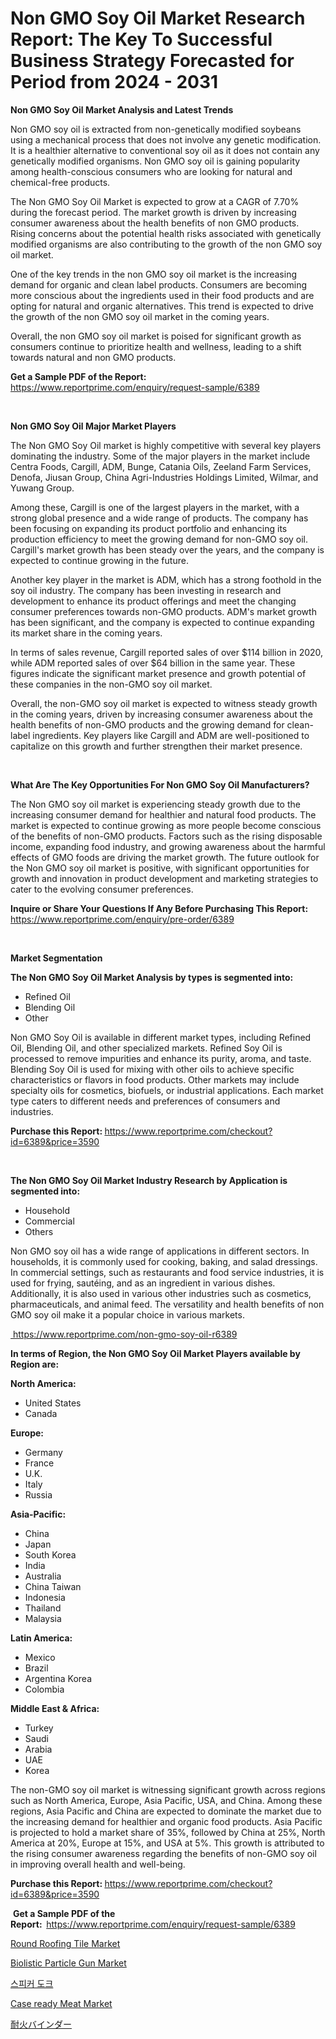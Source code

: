 <p><h1>Non GMO Soy Oil Market Research Report: The Key To Successful Business Strategy Forecasted for Period from 2024 - 2031</h1></p><p><strong>Non GMO Soy Oil Market Analysis and Latest Trends</strong></p>
<p><p>Non GMO soy oil is extracted from non-genetically modified soybeans using a mechanical process that does not involve any genetic modification. It is a healthier alternative to conventional soy oil as it does not contain any genetically modified organisms. Non GMO soy oil is gaining popularity among health-conscious consumers who are looking for natural and chemical-free products.</p><p>The Non GMO Soy Oil Market is expected to grow at a CAGR of 7.70% during the forecast period. The market growth is driven by increasing consumer awareness about the health benefits of non GMO products. Rising concerns about the potential health risks associated with genetically modified organisms are also contributing to the growth of the non GMO soy oil market.</p><p>One of the key trends in the non GMO soy oil market is the increasing demand for organic and clean label products. Consumers are becoming more conscious about the ingredients used in their food products and are opting for natural and organic alternatives. This trend is expected to drive the growth of the non GMO soy oil market in the coming years.</p><p>Overall, the non GMO soy oil market is poised for significant growth as consumers continue to prioritize health and wellness, leading to a shift towards natural and non GMO products.</p></p>
<p><strong>Get a Sample PDF of the Report:&nbsp;</strong> <a href="https://www.reportprime.com/enquiry/request-sample/6389">https://www.reportprime.com/enquiry/request-sample/6389</a></p>
<p>&nbsp;</p>
<p><strong>Non GMO Soy Oil Major Market Players</strong></p>
<p><p>The Non GMO Soy Oil market is highly competitive with several key players dominating the industry. Some of the major players in the market include Centra Foods, Cargill, ADM, Bunge, Catania Oils, Zeeland Farm Services, Denofa, Jiusan Group, China Agri-Industries Holdings Limited, Wilmar, and Yuwang Group.</p><p>Among these, Cargill is one of the largest players in the market, with a strong global presence and a wide range of products. The company has been focusing on expanding its product portfolio and enhancing its production efficiency to meet the growing demand for non-GMO soy oil. Cargill's market growth has been steady over the years, and the company is expected to continue growing in the future.</p><p>Another key player in the market is ADM, which has a strong foothold in the soy oil industry. The company has been investing in research and development to enhance its product offerings and meet the changing consumer preferences towards non-GMO products. ADM's market growth has been significant, and the company is expected to continue expanding its market share in the coming years.</p><p>In terms of sales revenue, Cargill reported sales of over $114 billion in 2020, while ADM reported sales of over $64 billion in the same year. These figures indicate the significant market presence and growth potential of these companies in the non-GMO soy oil market.</p><p>Overall, the non-GMO soy oil market is expected to witness steady growth in the coming years, driven by increasing consumer awareness about the health benefits of non-GMO products and the growing demand for clean-label ingredients. Key players like Cargill and ADM are well-positioned to capitalize on this growth and further strengthen their market presence.</p></p>
<p>&nbsp;</p>
<p><strong>What Are The Key Opportunities For Non GMO Soy Oil Manufacturers?</strong></p>
<p><p>The Non GMO soy oil market is experiencing steady growth due to the increasing consumer demand for healthier and natural food products. The market is expected to continue growing as more people become conscious of the benefits of non-GMO products. Factors such as the rising disposable income, expanding food industry, and growing awareness about the harmful effects of GMO foods are driving the market growth. The future outlook for the Non GMO soy oil market is positive, with significant opportunities for growth and innovation in product development and marketing strategies to cater to the evolving consumer preferences.</p></p>
<p><strong>Inquire or Share Your Questions If Any Before Purchasing This Report:</strong> <a href="https://www.reportprime.com/enquiry/pre-order/6389">https://www.reportprime.com/enquiry/pre-order/6389</a></p>
<p>&nbsp;</p>
<p><strong>Market Segmentation</strong></p>
<p><strong>The Non GMO Soy Oil Market Analysis by types is segmented into:</strong></p>
<p><ul><li>Refined Oil</li><li>Blending Oil</li><li>Other</li></ul></p>
<p><p>Non GMO Soy Oil is available in different market types, including Refined Oil, Blending Oil, and other specialized markets. Refined Soy Oil is processed to remove impurities and enhance its purity, aroma, and taste. Blending Soy Oil is used for mixing with other oils to achieve specific characteristics or flavors in food products. Other markets may include specialty oils for cosmetics, biofuels, or industrial applications. Each market type caters to different needs and preferences of consumers and industries.</p></p>
<p><strong>Purchase this Report:&nbsp;</strong><a href="https://www.reportprime.com/checkout?id=6389&price=3590">https://www.reportprime.com/checkout?id=6389&price=3590</a></p>
<p>&nbsp;</p>
<p><strong>The Non GMO Soy Oil Market Industry Research by Application is segmented into:</strong></p>
<p><ul><li>Household</li><li>Commercial</li><li>Others</li></ul></p>
<p><p>Non GMO soy oil has a wide range of applications in different sectors. In households, it is commonly used for cooking, baking, and salad dressings. In commercial settings, such as restaurants and food service industries, it is used for frying, sautéing, and as an ingredient in various dishes. Additionally, it is also used in various other industries such as cosmetics, pharmaceuticals, and animal feed. The versatility and health benefits of non GMO soy oil make it a popular choice in various markets.</p></p>
<p><a href="https://www.reportprime.com/non-gmo-soy-oil-r6389">&nbsp;https://www.reportprime.com/non-gmo-soy-oil-r6389</a></p>
<p><strong>In terms of Region, the Non GMO Soy Oil Market Players available by Region are:</strong></p>
<p>
    <p> <strong> North America: </strong>
        <ul>
            <li>United States</li>
            <li>Canada</li>
        </ul>
        </p> 
    <p> <strong> Europe: </strong>
        <ul>
            <li>Germany</li>
            <li>France</li>
            <li>U.K.</li>
            <li>Italy</li>
            <li>Russia</li>
        </ul>
        </p> 
    <p> <strong> Asia-Pacific: </strong>
        <ul>
            <li>China</li>
            <li>Japan</li>
            <li>South Korea</li>
            <li>India</li>
            <li>Australia</li>
            <li>China Taiwan</li>
            <li>Indonesia</li>
            <li>Thailand</li>
            <li>Malaysia</li>
        </ul>
        </p> 
    <p> <strong> Latin America: </strong>
        <ul>
            <li>Mexico</li>
            <li>Brazil</li>
            <li>Argentina Korea</li>
            <li>Colombia</li>
        </ul>
        </p> 
    <p> <strong> Middle East & Africa: </strong>
        <ul>
            <li>Turkey</li>
            <li>Saudi</li>
            <li>Arabia</li>
            <li>UAE</li>
            <li>Korea</li>
        </ul>
    </p>
    </p>
<p><p>The non-GMO soy oil market is witnessing significant growth across regions such as North America, Europe, Asia Pacific, USA, and China. Among these regions, Asia Pacific and China are expected to dominate the market due to the increasing demand for healthier and organic food products. Asia Pacific is projected to hold a market share of 35%, followed by China at 25%, North America at 20%, Europe at 15%, and USA at 5%. This growth is attributed to the rising consumer awareness regarding the benefits of non-GMO soy oil in improving overall health and well-being.</p></p>
<p><strong>Purchase this Report: </strong><a href="https://www.reportprime.com/checkout?id=6389&price=3590">https://www.reportprime.com/checkout?id=6389&price=3590</a></p>
<p>&nbsp;<strong>Get a Sample PDF of the Report:&nbsp;&nbsp;</strong><a href="https://www.reportprime.com/enquiry/request-sample/6389">https://www.reportprime.com/enquiry/request-sample/6389</a></p>
<p><strong></strong></p>
<p><p><a href="https://medium.com/@cristinaschiller2022/round-roofing-tile-market-share-size-trends-industry-analysis-report-by-application-domestic-7a48a623b2ee">Round Roofing Tile Market</a></p><p><a href="https://issuu.com/reportprime-2/docs/biolistic-particle-gun-market-size-2030.pptx">Biolistic Particle Gun Market</a></p><p><a href="https://medium.com/@joanacasper2001/%EC%8A%A4%ED%94%BC%EC%BB%A4-%EB%8F%85-%ED%81%AC%EA%B8%B0-%EC%84%B1%EC%9E%A5-%EB%8F%99%ED%96%A5-%ED%86%B5%EA%B3%84-%EB%B0%8F-%EC%98%88%EC%B8%A1-2024-2031-10c8ff4a28f6">스피커 도크</a></p><p><a href="https://github.com/gcimaudf65/Market-Research-Report-List-1/blob/main/case-ready-meat-market.md">Case ready Meat Market</a></p><p><a href="https://medium.com/@jaylonlesch1993/%E8%80%90%E7%81%AB%E7%B5%90%E5%90%88%E5%89%A4%E5%B8%82%E5%A0%B4-%E3%82%B0%E3%83%AD%E3%83%BC%E3%83%90%E3%83%AB%E3%81%8A%E3%82%88%E3%81%B3%E5%9C%B0%E5%9F%9F%E5%88%86%E6%9E%90-%E3%82%A8%E3%83%B3%E3%83%89%E3%83%A6%E3%83%BC%E3%82%B6%E3%83%BC-%E8%A3%BD%E5%93%81-%E5%9C%B0%E5%9F%9F%E3%81%AB%E7%84%A6%E7%82%B9%E3%82%92%E5%BD%93%E3%81%A6%E3%81%9F%E5%88%86%E6%9E%90%E3%81%8A%E3%82%88%E3%81%B3%E4%BA%88%E6%B8%AC-2024%E5%B9%B4-2031%E5%B9%B4-e82c9ea19ff7">耐火バインダー</a></p></p>